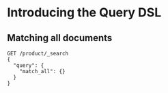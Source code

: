 # Introducing the Query DSL

## Matching all documents

```
GET /product/_search
{
  "query": {
    "match_all": {}
  }
}
```